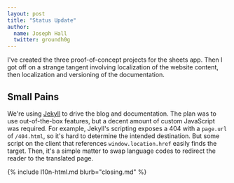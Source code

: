 ```yaml
---
layout: post
title: "Status Update"
author:
  name: Joseph Hall
  twitter: groundh0g
---
```


I've created the three proof-of-concept projects for the sheets app. Then I got off on a strange tangent involving localization of the website content, then localization and versioning of the documentation. 

## Small Pains

We're using [Jekyll](https://jekyllrb.com/) to drive the blog and documentation. The plan was to use out-of-the-box features, but a decent amount of custom JavaScript was required. For example, Jekyll's scripting exposes a 404 with a `page.url` of `/404.html`, so it's hard to determine the intended destination. But some script on the client that references `window.location.href` easily finds the target. Then, it's a simple matter to swap language codes to redirect the reader to the translated page.

{% include l10n-html.md blurb="closing.md" %}
